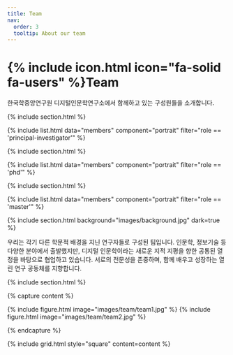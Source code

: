 ```yaml
---
title: Team
nav:
  order: 3
  tooltip: About our team
---
```


# {% include icon.html icon="fa-solid fa-users" %}Team

한국학중앙연구원 디지털인문학연구소에서 함께하고 있는 구성원들을 소개합니다.

{% include section.html %}

{% include list.html data="members" component="portrait" filter="role == 'principal-investigator'" %}

{% include section.html %}

{% include list.html data="members" component="portrait" filter="role == 'phd'" %}

{% include section.html %}

{% include list.html data="members" component="portrait" filter="role == 'master'" %}

{% include section.html background="images/background.jpg" dark=true %}

우리는 각기 다른 학문적 배경을 지닌 연구자들로 구성된 팀입니다. 인문학, 정보기술 등 다양한 분야에서 출발했지만, 디지털 인문학이라는 새로운 지적 지평을 향한 공통된 열정을 바탕으로 협업하고 있습니다. 서로의 전문성을 존중하며, 함께 배우고 성장하는 열린 연구 공동체를 지향합니다.

{% include section.html %}

{% capture content %}

{% include figure.html image="images/team/team1.jpg" %}
{% include figure.html image="images/team/team2.jpg" %}

{% endcapture %}

{% include grid.html style="square" content=content %}
